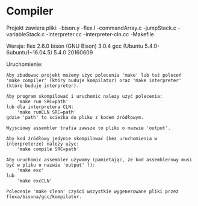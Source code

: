 # Compiler
Projekt zawiera pliki:
	-bison.y
	-flex.l
	-commandArray.c
	-jumpStack.c
	-variableStack.c
	-interpreter.cc
	-interpreter-cln.cc
	-Makefile

Wersje:
	flex 2.6.0
	bison (GNU Bison) 3.0.4
	gcc (Ubuntu 5.4.0-6ubuntu1~16.04.5) 5.4.0 20160609

Uruchomienie:

	Aby zbudowac projekt możemy użyc polecenia 'make' lub też poleceń 'make compiler' (który buduje kompilator) oraz 'make interpreter' (które buduje interpreter).

	Aby program skompilować i uruchomic nalezy użyć polecenia:
		'make run SRC=path'
	lub dla interpretera CLN:
		'make runCLN SRC=path'
	gdzie 'path' to scieżka do pliku z kodem źródłowym.

	Wyjściowy assembler trafia zawsze to pliku o nazwie 'output'.

	Aby kod źródłowy jedynie skompilować (bez uruchomienia w interpreterze) należy użyc:
		'make compile SRC=path'

	Aby uruchomic assembler używamy (pamietając, że kod assemblerowy musi być w pliku o nazwie 'output' !):
		'make exc'
	lub
		'make excCLN'

	Polecenie 'make clean' czyści wszystkie wygenerowane pliki przez flexa/bisona/gcc/kompilator.
